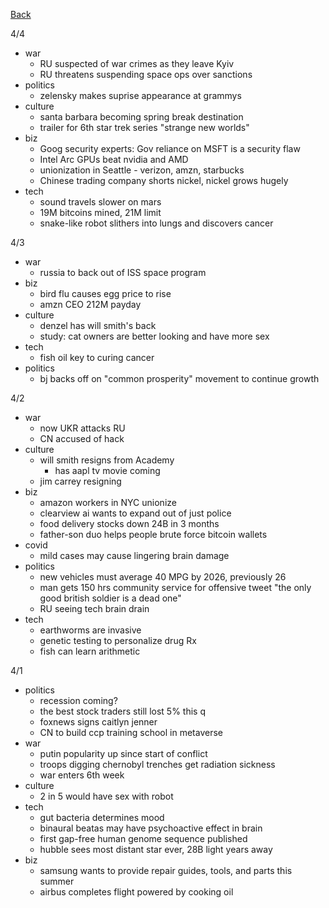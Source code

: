 [Back](./index.md)

4/4
- war 
  - RU suspected of war crimes as they leave Kyiv
  - RU threatens suspending space ops over sanctions 
- politics
  - zelensky makes suprise appearance at grammys 
- culture
  - santa barbara becoming spring break destination 
  - trailer for 6th star trek series "strange new worlds"
- biz
  - Goog security experts:  Gov reliance on MSFT is a security flaw
  - Intel Arc GPUs beat nvidia and AMD
  - unionization in Seattle - verizon, amzn, starbucks 
  - Chinese trading company shorts nickel, nickel grows hugely 
- tech
  - sound travels slower on mars 
  - 19M bitcoins mined, 21M limit 
  - snake-like robot slithers into lungs and discovers cancer 

4/3
- war 
  - russia to back out of ISS space program
- biz
  - bird flu causes egg price to rise 
  - amzn CEO 212M payday 
- culture
  - denzel has will smith's back 
  - study: cat owners are better looking and have more sex
- tech 
  - fish oil key to curing cancer
- politics 
  - bj backs off on "common prosperity" movement to continue growth 


4/2
- war
  - now UKR attacks RU
  - CN accused of hack
- culture
  - will smith resigns from Academy 
    - has aapl tv movie coming 
  - jim carrey resigning 
- biz 
  - amazon workers in NYC unionize 
  - clearview ai wants to expand out of just police 
  - food delivery stocks down 24B in 3 months 
  - father-son duo helps people brute force bitcoin wallets 
- covid
  - mild cases may cause lingering brain damage 
- politics
  - new vehicles must average 40 MPG by 2026, previously 26
  - man gets 150 hrs community service for offensive tweet "the only good british soldier is a dead one"
  - RU seeing tech brain drain
- tech
  - earthworms are invasive 
  - genetic testing to personalize drug Rx
  - fish can learn arithmetic 



4/1
- politics
  - recession coming?
  - the best stock traders still lost 5% this q
  - foxnews signs caitlyn jenner 
  - CN to build ccp training school in metaverse 
- war
  - putin popularity up since start of conflict 
  - troops digging chernobyl trenches get radiation sickness 
  - war enters 6th week 
- culture
  - 2 in 5 would have sex with robot 
- tech
  - gut bacteria determines mood 
  - binaural beatas may have psychoactive effect in brain 
  - first gap-free human genome sequence published
  - hubble sees most distant star ever, 28B light years away 
- biz
  - samsung wants to provide repair guides, tools, and parts this summer 
  - airbus completes flight powered by cooking oil 

